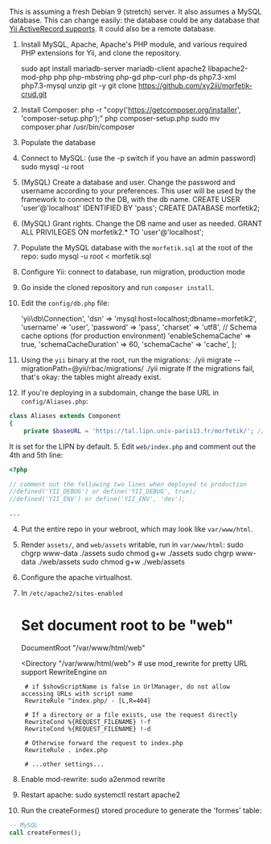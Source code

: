 This is assuming a fresh Debian 9 (stretch) server.
It also assumes a MySQL database. This can change easily: the database could be any database that [Yii ActiveRecord supports](https://www.yiiframework.com/doc/guide/2.0/en/db-active-record). It could also be a remote database. 

1. Install MySQL, Apache, Apache's PHP module, and various required PHP extensions for Yii, and clone the repository.

    sudo apt install mariadb-server mariadb-client apache2 libapache2-mod-php php php-mbstring php-gd php-curl php-ds php7.3-xml php7.3-mysql unzip git -y
    git clone https://github.com/xy2iii/morfetik-crud.git

2. Install Composer:
    php -r "copy('https://getcomposer.org/installer', 'composer-setup.php');"
    php composer-setup.php
    sudo mv composer.phar /usr/bin/composer
    
3. Populate the database

1. Connect to MySQL: (use the -p switch if you have an admin password)
    sudo mysql -u root
2. (MySQL) Create a database and user. Change the password and username according to your preferences. This user will be used by the framework to connect to the DB, with the db name.
    CREATE USER 'user'@'localhost' IDENTIFIED BY 'pass';
    CREATE DATABASE morfetik2;
3. (MySQL) Grant rights. Change the DB name and user as needed.
    GRANT ALL PRIVILEGES ON morfetik2.* TO 'user'@'localhost';
4. Populate the MySQL database with the `morfetik.sql` at the root of the repo:
    sudo mysql -u root < morfetik.sql

4. Configure Yii: connect to database, run migration, production mode

1. Go inside the cloned repository and run `composer install`.
2. Edit the `config/db.php` file:
    <?php

    return [
        'class' => 'yii\db\Connection',
        'dsn' => 'mysql:host=localhost;dbname=morfetik2',
        'username' => 'user',
        'password' => 'pass',
        'charset' => 'utf8', 

        // Schema cache options (for production environment)
        'enableSchemaCache' => true,
        'schemaCacheDuration' => 60,
        'schemaCache' => 'cache',
    ];
3. Using the `yii` binary at the root, run the migrations:
    ./yii migrate --migrationPath=@yii/rbac/migrations/
    ./yii migrate
If the migrations fail, that's okay: the tables might already exist.
4. If you're deploying in a subdomain, change the base URL in `config/Aliases.php`:
```php
class Aliases extends Component
{
    private $baseURL = 'https://tal.lipn.univ-paris13.fr/morfetik/'; // change
```
It is set for the LIPN by default.
5. Edit `web/index.php` and comment out the 4th and 5th line:
```php
<?php

// comment out the following two lines when deployed to production
//defined('YII_DEBUG') or define('YII_DEBUG', true);
//defined('YII_ENV') or define('YII_ENV', 'dev');

...
```
    
4. Put the entire repo in your webroot, which may look like `var/www/html`.
5. Render `assets/`, and `web/assets` writable, run in `var/www/html`:
    sudo chgrp www-data ./assets
    sudo chmod g+w ./assets
    sudo chgrp www-data ./web/assets
    sudo chmod g+w ./web/assets
    
5. Configure the apache virtualhost.

1. In `/etc/apache2/sites-enabled`
    # Set document root to be "web"
    DocumentRoot "/var/www/html/web"

    <Directory "/var/www/html/web">
        # use mod_rewrite for pretty URL support
        RewriteEngine on
        
        # if $showScriptName is false in UrlManager, do not allow accessing URLs with script name
        RewriteRule ^index.php/ - [L,R=404]
        
        # If a directory or a file exists, use the request directly
        RewriteCond %{REQUEST_FILENAME} !-f
        RewriteCond %{REQUEST_FILENAME} !-d
        
        # Otherwise forward the request to index.php
        RewriteRule . index.php

        # ...other settings...
    </Directory>
2. Enable mod-rewrite:
    sudo a2enmod rewrite
3. Restart apache:
    sudo systemctl restart apache2

6. Run the createFormes() stored procedure to generate the 'formes' table:
```sql
-- MySQL
call createFormes();
```